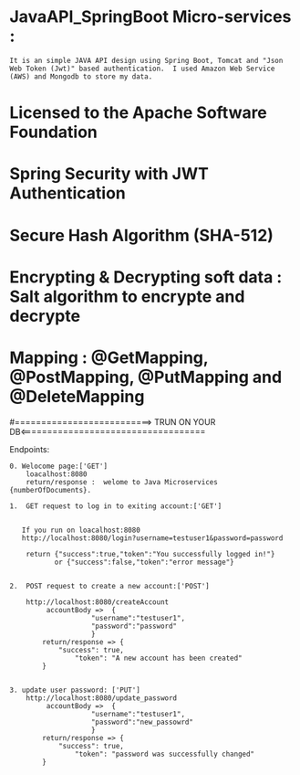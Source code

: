 # JavaAPI_SpringBoot Micro-services :
	It is an simple JAVA API design using Spring Boot, Tomcat and "Json Web Token (Jwt)" based authentication.  I used Amazon Web Service (AWS) and Mongodb to store my data. 
# Licensed to the Apache Software Foundation
# Spring Security with JWT Authentication
# Secure Hash Algorithm (SHA-512)
# Encrypting & Decrypting soft data : Salt algorithm to encrypte and decrypte
# Mapping : @GetMapping, @PostMapping, @PutMapping and @DeleteMapping

#==========================> TRUN ON YOUR DB<===================================


Endpoints:
	
	0. Welocome page:['GET']
		loacalhost:8080
		return/response :  welome to Java Microservices {numberOfDocuments}.

	1.  GET request to log in to exiting account:['GET']
			   
		
	   If you run on loacalhost:8080
	   http://localhost:8080/login?username=testuser1&password=password
		
		return {"success":true,"token":"You successfully logged in!"}
			   or {"success":false,"token":"error message"}
	
	
	2.  POST request to create a new account:['POST']
		
		http://localhost:8080/createAccount 
			 accountBody =>  {
				    	"username":"testuser1",
				    	"password":"password"
			    		}
			return/response => {
				"success": true,
			        "token": "A new account has been created"
			}

		
	3. update user password: ['PUT']
		http://localhost:8080/update_password 
			 accountBody =>  {
				    	"username":"testuser1",
				    	"password":"new_passowrd"
			    		}
			return/response => {
				"success": true,
			        "token": "password was successfully changed"
			}